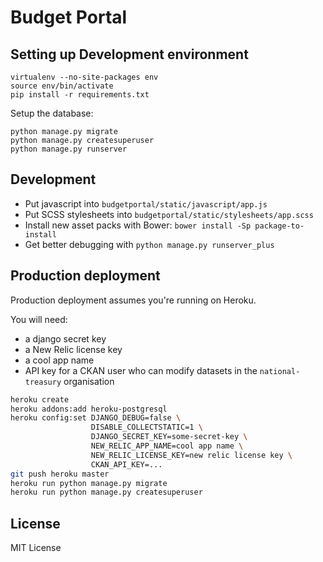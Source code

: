 Budget Portal
=============

Setting up Development environment
-----------------------

```
virtualenv --no-site-packages env
source env/bin/activate
pip install -r requirements.txt
```

Setup the database:

```
python manage.py migrate
python manage.py createsuperuser
python manage.py runserver
```

Development
-----------

* Put javascript into ``budgetportal/static/javascript/app.js``
* Put SCSS stylesheets into ``budgetportal/static/stylesheets/app.scss``
* Install new asset packs with Bower: ``bower install -Sp package-to-install``
* Get better debugging with ``python manage.py runserver_plus``

Production deployment
---------------------

Production deployment assumes you're running on Heroku.

You will need:

* a django secret key
* a New Relic license key
* a cool app name
* API key for a CKAN user who can modify datasets in the `national-treasury` organisation

```bash
heroku create
heroku addons:add heroku-postgresql
heroku config:set DJANGO_DEBUG=false \
                  DISABLE_COLLECTSTATIC=1 \
                  DJANGO_SECRET_KEY=some-secret-key \
                  NEW_RELIC_APP_NAME=cool app name \
                  NEW_RELIC_LICENSE_KEY=new relic license key \
                  CKAN_API_KEY=...
git push heroku master
heroku run python manage.py migrate
heroku run python manage.py createsuperuser
```

License
-------

MIT License

